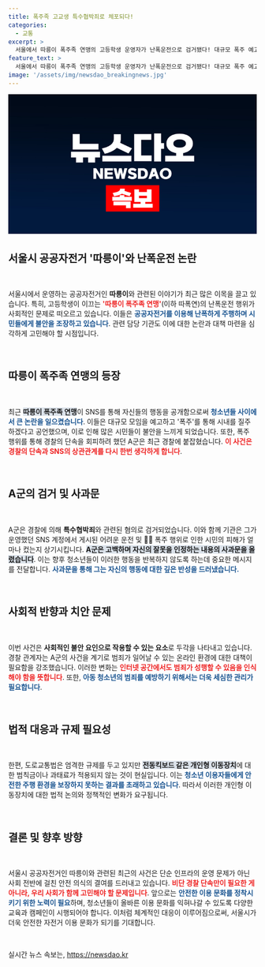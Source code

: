 ```yaml
---
title: 폭주족 고교생 특수협박죄로 체포되다!
categories:
  - 교통
excerpt: >
  서울에서 따릉이 폭주족 연맹의 고등학생 운영자가 난폭운전으로 검거됐다! 대규모 폭주 예고에 도시의 안전이 위협받았던 사건, 그 후 사과문을 남긴 A군의 이야기. 클릭해 자세히 알아보세요!
feature_text: >
  서울에서 따릉이 폭주족 연맹의 고등학생 운영자가 난폭운전으로 검거됐다! 대규모 폭주 예고에 도시의 안전이 위협받았던 사건, 그 후 사과문을 남긴 A군의 이야기. 클릭해 자세히 알아보세요!
image: '/assets/img/newsdao_breakingnews.jpg'
---
```


<p><img src="/assets/img/newsdao_breakingnews.jpg" alt="ranknews 속보" /></p>

<h2 data-ke-size="size26">서울시 공공자전거 '따릉이'와 난폭운전 논란</h2>

<p data-ke-size="size16">&nbsp;</p>

<p data-ke-size="size16">서울시에서 운영하는 공공자전거인 <b>따릉이</b>와 관련된 이야기가 최근 많은 이목을 끌고 있습니다. 특히, 고등학생이 이끄는 <b><span style="color: #ee2323;">'따릉이 폭주족 연맹'</span></b>(이하 따폭연)의 난폭운전 행위가 사회적인 문제로 떠오르고 있습니다. 이들은  <b><span style="color: #1a5490;">공공자전거를 이용해 난폭하게 주행하며 시민들에게 불안을 조장하고 있습니다</span></b>. 관련 담당 기관도 이에 대한 논란과 대책 마련을 심각하게 고민해야 할 시점입니다. </p>

<p data-ke-size="size16">&nbsp;</p>

<h2 data-ke-size="size26">따릉이 폭주족 연맹의 등장</h2>

<p data-ke-size="size16">&nbsp;</p>

<p data-ke-size="size16">최근 <b><span style="background-color: #21538527;">따릉이 폭주족 연맹</span></b>이 SNS를 통해 자신들의 행동을 공개함으로써 <b><span style="color: #1a5490;">청소년들 사이에서 큰 논란을 일으켰습니다</span></b>. 이들은 대규모 모임을 예고하고 '폭주'를 통해 시내를 질주하겠다고 공언했으며, 이로 인해 많은 시민들이 불안을 느끼게 되었습니다. 또한, 폭주 행위를 통해 경찰의 단속을 회피하려 했던 A군은 최근 경찰에 붙잡혔습니다. <b><span style="color: #ee2323;">이 사건은 경찰의 단속과 SNS의 상관관계를 다시 한번 생각하게 합니다</span></b>.</p>

<p data-ke-size="size16">&nbsp;</p>

<h2 data-ke-size="size26">A군의 검거 및 사과문</h2>

<p data-ke-size="size16">&nbsp;</p>

<p data-ke-size="size16">A군은 경찰에 의해 <b>특수협박죄</b>와 관련된 혐의로 검거되었습니다. 이와 함께 기관은 그가 운영했던 SNS 계정에서 게시된 어려운 운전 및 🚴‍♂️ 폭주 행위로 인한 시민의 피해가 얼마나 컸는지 상기시킵니다. <b><span style="background-color: #21538527;">A군은 고백하며 자신의 잘못을 인정하는 내용의 사과문을 올렸습니다</span></b>. 이는 향후 청소년들이 이러한 행동을 반복하지 않도록 하는데 중요한 메시지를 전달합니다. <b><span style="color: #1a5490;">사과문을 통해 그는 자신의 행동에 대한 깊은 반성을 드러냈습니다.</span></b></p>

<p data-ke-size="size16">&nbsp;</p>

<h2 data-ke-size="size26">사회적 반향과 치안 문제</h2>

<p data-ke-size="size16">&nbsp;</p>

<p data-ke-size="size16">이번 사건은 <b>사회적인 불안 요인으로 작용할 수 있는 요소</b>로 두각을 나타내고 있습니다.  경찰 관계자는 A군의 사건을 계기로 범죄가 일어날 수 있는 온라인 환경에 대한 대책이 필요함을 강조했습니다. 이러한 변화는 <b><span style="color: #ee2323;">인터넷 공간에서도 범죄가 성행할 수 있음을 인식해야 함을 뜻합니다</span></b>. 또한, <b><span style="color: #1a5490;">아동 청소년의 범죄를 예방하기 위해서는 더욱 세심한 관리가 필요합니다</span></b>. </p>

<p data-ke-size="size16">&nbsp;</p>

<h2 data-ke-size="size26">법적 대응과 규제 필요성</h2>

<p data-ke-size="size16">&nbsp;</p>

<p data-ke-size="size16">한편, 도로교통법은 엄격한 규제를 두고 있지만 <b><span style="background-color: #21538527;">전동킥보드 같은 개인형 이동장치</span></b>에 대한 범칙금이나 과태료가 적용되지 않는 것이 현실입니다. 이는 <b><span style="color: #1a5490;">청소년 이용자들에게 안전한 주행 환경을 보장하지 못하는 결과를 초래하고 있습니다</span></b>. 따라서 이러한 개인형 이동장치에 대한 법적 논의와 정책적인 변화가 요구됩니다.</p>

<p data-ke-size="size16">&nbsp;</p>

<h2 data-ke-size="size26">결론 및 향후 방향</h2>

<p data-ke-size="size16">&nbsp;</p>

<p data-ke-size="size16">서울시 공공자전거인 따릉이와 관련된 최근의 사건은 단순 인프라의 운영 문제가 아닌 사회 전반에 걸친 안전 의식의 결여를 드러내고 있습니다. <b><span style="color: #ee2323;">비단 경찰 단속만이 필요한 게 아니라, 우리 사회가 함께 고민해야 할 문제입니다</span></b>. 앞으로는 <b><span style="color: #1a5490;">안전한 이용 문화를 정착시키기 위한 노력이 필요</span></b>하며, 청소년들이 올바른 이용 문화를 익혀나갈 수 있도록 다양한 교육과 캠페인이 시행되어야 합니다. 이처럼 체계적인 대응이 이루어짐으로써, 서울시가 더욱 안전한 자전거 이용 문화가 되기를 기대합니다.</p>

<p data-ke-size="size16">&nbsp;</p>
실시간 뉴스 속보는, <a href="https://newsdao.kr" rel="dofollow">https://newsdao.kr</a>


